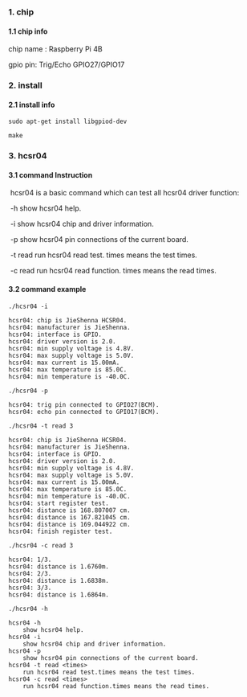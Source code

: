 ### 1. chip

#### 1.1 chip info

chip name : Raspberry Pi 4B

gpio pin: Trig/Echo GPIO27/GPIO17

### 2. install

#### 2.1 install info

```shell
sudo apt-get install libgpiod-dev

make
```

### 3. hcsr04

#### 3.1 command Instruction

​          hcsr04 is a basic command which can test all hcsr04 driver function:

​           -h        show hcsr04 help. 

​           -i         show hcsr04 chip and driver information.

​           -p       show hcsr04 pin connections of the current board.

​           -t read <times>        run hcsr04 read test. times means the test times.

​           -c read <times>        run hcsr04 read function. times means the read times.

#### 3.2 command example

```shell
./hcsr04 -i

hcsr04: chip is JieShenna HCSR04.
hcsr04: manufacturer is JieShenna.
hcsr04: interface is GPIO.
hcsr04: driver version is 2.0.
hcsr04: min supply voltage is 4.8V.
hcsr04: max supply voltage is 5.0V.
hcsr04: max current is 15.00mA.
hcsr04: max temperature is 85.0C.
hcsr04: min temperature is -40.0C.
```

```shell
./hcsr04 -p

hcsr04: trig pin connected to GPIO27(BCM).
hcsr04: echo pin connected to GPIO17(BCM).
```

```shell
./hcsr04 -t read 3

hcsr04: chip is JieShenna HCSR04.
hcsr04: manufacturer is JieShenna.
hcsr04: interface is GPIO.
hcsr04: driver version is 2.0.
hcsr04: min supply voltage is 4.8V.
hcsr04: max supply voltage is 5.0V.
hcsr04: max current is 15.00mA.
hcsr04: max temperature is 85.0C.
hcsr04: min temperature is -40.0C.
hcsr04: start register test.
hcsr04: distance is 168.807007 cm.
hcsr04: distance is 167.821045 cm.
hcsr04: distance is 169.044922 cm.
hcsr04: finish register test.
```

```shell
./hcsr04 -c read 3

hcsr04: 1/3.
hcsr04: distance is 1.6760m.
hcsr04: 2/3.
hcsr04: distance is 1.6838m.
hcsr04: 3/3.
hcsr04: distance is 1.6864m.
```

```shell
./hcsr04 -h

hcsr04 -h
	show hcsr04 help.
hcsr04 -i
	show hcsr04 chip and driver information.
hcsr04 -p
	show hcsr04 pin connections of the current board.
hcsr04 -t read <times>
	run hcsr04 read test.times means the test times.
hcsr04 -c read <times>
	run hcsr04 read function.times means the read times.
```

